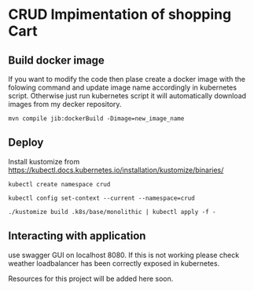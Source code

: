 # CRUD Impimentation of shopping Cart

## Build docker image 
If you want to modify the code then plase create a docker image with the folowing command and update image name accordingly in kubernetes script. Otherwise just run kubernetes script it will automatically download images from my decker repository.
```
mvn compile jib:dockerBuild -Dimage=new_image_name
```
## Deploy
Install kustomize from https://kubectl.docs.kubernetes.io/installation/kustomize/binaries/
```
kubectl create namespace crud
```
```
kubectl config set-context --current --namespace=crud
```
```
./kustomize build .k8s/base/monolithic | kubectl apply -f -
```
## Interacting with application 
use swagger GUI on localhost 8080. If this is not working please check weather loadbalancer has been correctly exposed in kubernetes.

Resources for this project will be added here soon.
